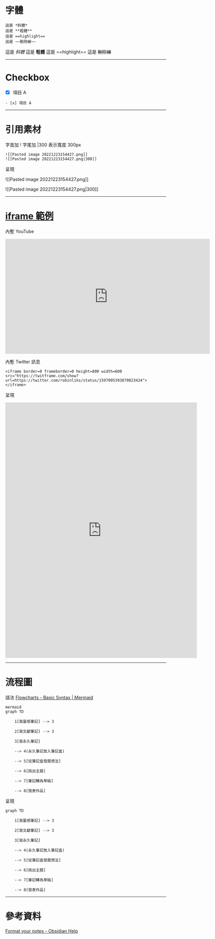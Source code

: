 

# 字體

```
這是 *斜體*
這是 **粗體**
這是 ==highlight==
這是 ~~刪除線~~
```

這是 *斜體*
這是 **粗體**
這是 ==highlight==
這是 ~~刪除線~~



---
# Checkbox
- [x] 項目 A
```
- [x] 項目 A
```

---
# 引用素材

字首加 ! 
字尾加 |300 表示寬度 300px
```
![[Pasted image 20221223154427.png]]
![[Pasted image 20221223154427.png|300]]
```

呈現

![[Pasted image 20221223154427.png]]

![[Pasted image 20221223154427.png|300]]


---
# [iframe 範例](https://help.obsidian.md/How+to/Embed+files#iframe)

內塹 YouTube
<iframe width="640" height="360" src="https://www.youtube.com/embed/wB89lJs5A3s" title="👑️ My 2021 Comprehensive Obsidian Zettelkasten Workflow 👑️ [Copious Timestamps] 🏷️" frameborder="0" allow="accelerometer; autoplay; clipboard-write; encrypted-media; gyroscope; picture-in-picture" allowfullscreen></iframe>


內塹 Twitter 訊息

```
<iframe border=0 frameborder=0 height=800 width=600 src="https://twitframe.com/show?url=https://twitter.com/robinliks/status/1597095393870823424"> </iframe>
```

呈現
<iframe border=0 frameborder=0 height=800 width=600 src="https://twitframe.com/show?url=https://twitter.com/robinliks/status/1597095393870823424"> </iframe>

---
# 流程圖

語法
[Flowcharts - Basic Syntax | Mermaid](https://mermaid.js.org/syntax/flowchart.html)

```
mermaid 
graph TD

    1[寫靈感筆記] --> 3

    2[寫文獻筆記] --> 3

    3[寫永久筆記]

    --> 4(永久筆記放入筆記盒)

    --> 5[從筆記盒發展想法]

    --> 6[挑出主題]

    --> 7[筆記轉為草稿]
    
    --> 8[發表作品]
```

呈現
```mermaid 
graph TD

    1[寫靈感筆記] --> 3

    2[寫文獻筆記] --> 3

    3[寫永久筆記]

    --> 4(永久筆記放入筆記盒)

    --> 5[從筆記盒發展想法]

    --> 6[挑出主題]

    --> 7[筆記轉為草稿]
    
    --> 8[發表作品]

```

---
# 參考資料
[Format your notes - Obsidian Help](https://help.obsidian.md/How+to/Format+your+notes)


